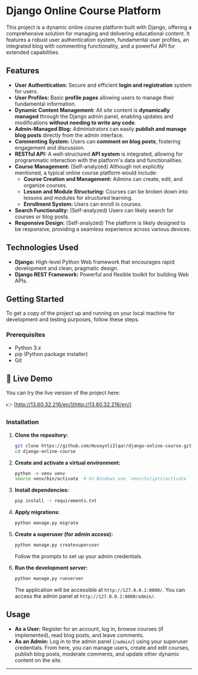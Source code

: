 
# Django Online Course Platform

This project is a dynamic online course platform built with Django, offering a comprehensive solution for managing and delivering educational content. It features a robust user authentication system, fundamental user profiles, an integrated blog with commenting functionality, and a powerful API for extended capabilities.

## Features

* **User Authentication:** Secure and efficient **login and registration** system for users.
* **User Profiles:** Basic **profile pages** allowing users to manage their fundamental information.
* **Dynamic Content Management:** All site content is **dynamically managed** through the Django admin panel, enabling updates and modifications **without needing to write any code**.
* **Admin-Managed Blog:** Administrators can easily **publish and manage blog posts** directly from the admin interface.
* **Commenting System:** Users can **comment on blog posts**, fostering engagement and discussion.
* **RESTful API:** A well-structured **API system** is integrated, allowing for programmatic interaction with the platform's data and functionalities.
* **Course Management:** (Self-analyzed) Although not explicitly mentioned, a typical online course platform would include:
    * **Course Creation and Management:** Admins can create, edit, and organize courses.
    * **Lesson and Module Structuring:** Courses can be broken down into lessons and modules for structured learning.
    * **Enrollment System:** Users can enroll in courses.
* **Search Functionality:** (Self-analyzed) Users can likely search for courses or blog posts.
* **Responsive Design:** (Self-analyzed) The platform is likely designed to be responsive, providing a seamless experience across various devices.

## Technologies Used

* **Django:** High-level Python Web framework that encourages rapid development and clean, pragmatic design.
* **Django REST Framework:** Powerful and flexible toolkit for building Web APIs.

## Getting Started

To get a copy of the project up and running on your local machine for development and testing purposes, follow these steps.

### Prerequisites

* Python 3.x
* pip (Python package installer)
* Git

## 🚀 Live Demo

You can try the live version of the project here:

👉 [http://13.60.32.216/en/](http://13.60.32.216/en/)

### Installation

1.  **Clone the repository:**

    ```bash
    git clone https://github.com/HuseynliIlqar/django-online-course.git
    cd django-online-course
    ```

2.  **Create and activate a virtual environment:**

    ```bash
    python -m venv venv
    source venv/bin/activate  # On Windows use `venv\Scripts\activate`
    ```

3.  **Install dependencies:**

    ```bash
    pip install -r requirements.txt
    ```

4.  **Apply migrations:**

    ```bash
    python manage.py migrate
    ```

5.  **Create a superuser (for admin access):**

    ```bash
    python manage.py createsuperuser
    ```

    Follow the prompts to set up your admin credentials.

6.  **Run the development server:**

    ```bash
    python manage.py runserver
    ```

    The application will be accessible at `http://127.0.0.1:8000/`. You can access the admin panel at `http://127.0.0.1:8000/admin/`.

## Usage

* **As a User:** Register for an account, log in, browse courses (if implemented), read blog posts, and leave comments.
* **As an Admin:** Log in to the admin panel (`/admin/`) using your superuser credentials. From here, you can manage users, create and edit courses, publish blog posts, moderate comments, and update other dynamic content on the site.

---
